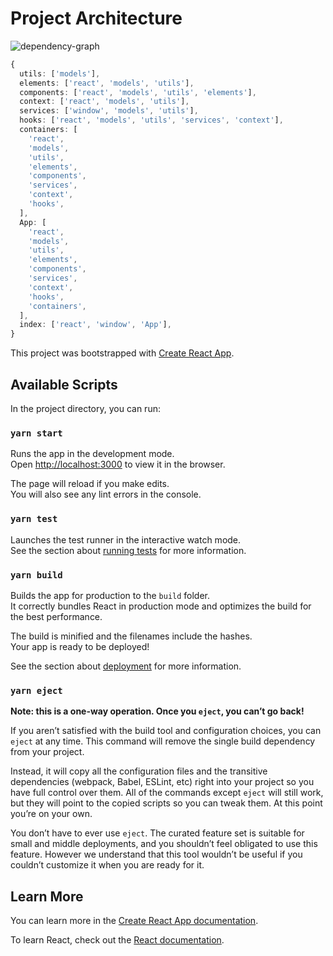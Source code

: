 # Project Architecture

![dependency-graph](https://gist.githubusercontent.com/mateja176/20453360659b5e544e81077141274b25/raw/fab5ed1490af48c9b1bd508c1cd94c0b96940c88/graph.svg)

```ts
{
  utils: ['models'],
  elements: ['react', 'models', 'utils'],
  components: ['react', 'models', 'utils', 'elements'],
  context: ['react', 'models', 'utils'],
  services: ['window', 'models', 'utils'],
  hooks: ['react', 'models', 'utils', 'services', 'context'],
  containers: [
    'react',
    'models',
    'utils',
    'elements',
    'components',
    'services',
    'context',
    'hooks',
  ],
  App: [
    'react',
    'models',
    'utils',
    'elements',
    'components',
    'services',
    'context',
    'hooks',
    'containers',
  ],
  index: ['react', 'window', 'App'],
}
```

This project was bootstrapped with [Create React App](https://github.com/facebook/create-react-app).

## Available Scripts

In the project directory, you can run:

### `yarn start`

Runs the app in the development mode.<br />
Open [http://localhost:3000](http://localhost:3000) to view it in the browser.

The page will reload if you make edits.<br />
You will also see any lint errors in the console.

### `yarn test`

Launches the test runner in the interactive watch mode.<br />
See the section about [running tests](https://facebook.github.io/create-react-app/docs/running-tests) for more information.

### `yarn build`

Builds the app for production to the `build` folder.<br />
It correctly bundles React in production mode and optimizes the build for the best performance.

The build is minified and the filenames include the hashes.<br />
Your app is ready to be deployed!

See the section about [deployment](https://facebook.github.io/create-react-app/docs/deployment) for more information.

### `yarn eject`

**Note: this is a one-way operation. Once you `eject`, you can’t go back!**

If you aren’t satisfied with the build tool and configuration choices, you can `eject` at any time. This command will remove the single build dependency from your project.

Instead, it will copy all the configuration files and the transitive dependencies (webpack, Babel, ESLint, etc) right into your project so you have full control over them. All of the commands except `eject` will still work, but they will point to the copied scripts so you can tweak them. At this point you’re on your own.

You don’t have to ever use `eject`. The curated feature set is suitable for small and middle deployments, and you shouldn’t feel obligated to use this feature. However we understand that this tool wouldn’t be useful if you couldn’t customize it when you are ready for it.

## Learn More

You can learn more in the [Create React App documentation](https://facebook.github.io/create-react-app/docs/getting-started).

To learn React, check out the [React documentation](https://reactjs.org/).
